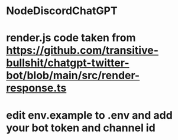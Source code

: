 # NodeDiscordChatGPT
# render.js code taken from https://github.com/transitive-bullshit/chatgpt-twitter-bot/blob/main/src/render-response.ts
# edit env.example to .env and add your bot token and channel id